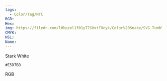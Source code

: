 ```yaml
---
tags:
  - Color/Tag/NTC
RGB:
Hex:
img: https://filedn.com/l0hpzxl1f01yT7GHxtF8cyk/Color%20Snake/SVG_Tumb%20Mass%20No%20Name/E5D7BD.svg
CMYK:
HSL:
Name:
---
```

Stark White
```palette
#E5D7BD
```
RGB
